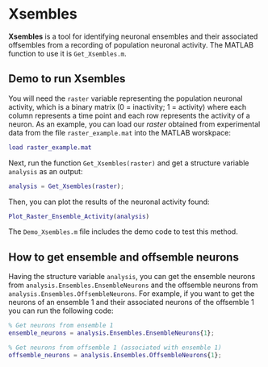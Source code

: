 # Xsembles
**Xsembles** is a tool for identifying neuronal ensembles and their associated offsembles from a recording of population neuronal activity. The MATLAB function to use it is `Get_Xsembles.m`.

## Demo to run Xsembles
You will need the `raster` variable representing the population neuronal activity, which is a binary matrix (0 = inactivity; 1 = activity) where each column represents a time point and each row represents the activity of a neuron. As an example, you can load our *raster* obtained from experimental data from the file `raster_example.mat` into the MATLAB worskpace:
```matlab
load raster_example.mat
```

Next, run the function `Get_Xsembles(raster)` and get a structure variable `analysis` as an output:
```matlab
analysis = Get_Xsembles(raster);
```

Then, you can plot the results of the neuronal activity found:
```matlab
Plot_Raster_Ensemble_Activity(analysis)
```

The `Demo_Xsembles.m` file includes the demo code to test this method.

## How to get ensemble and offsemble neurons
Having the structure variable `analysis`, you can get the ensemble neurons from `analysis.Ensembles.EnsembleNeurons` and the offsemble neurons from `analysis.Ensembles.OffsembleNeurons`. For example, if you want to get the neurons of an ensemble 1 and their associated neurons of the offsemble 1 you can run the following code:

```matlab
% Get neurons from ensemble 1
ensemble_neurons = analysis.Ensembles.EnsembleNeurons{1};

% Get neurons from offsemble 1 (associated with ensemble 1)
offsemble_neurons = analysis.Ensembles.OffsembleNeurons{1};
```
